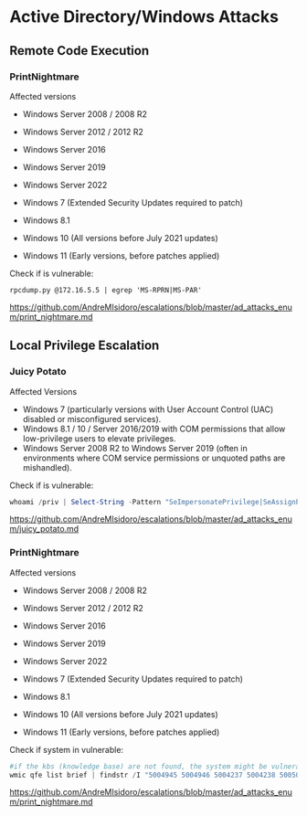 # Active Directory/Windows Attacks

## Remote Code Execution

### PrintNightmare

Affected versions

- Windows Server 2008 / 2008 R2
- Windows Server 2012 / 2012 R2
- Windows Server 2016
- Windows Server 2019
- Windows Server 2022

- Windows 7 (Extended Security Updates required to patch)
- Windows 8.1
- Windows 10 (All versions before July 2021 updates)
- Windows 11 (Early versions, before patches applied)

Check if is vulnerable:

```shell
rpcdump.py @172.16.5.5 | egrep 'MS-RPRN|MS-PAR'
```

https://github.com/AndreMIsidoro/escalations/blob/master/ad_attacks_enum/print_nightmare.md

## Local Privilege Escalation

### Juicy Potato

Affected Versions

- Windows 7 (particularly versions with User Account Control (UAC) disabled or misconfigured services).
- Windows 8.1 / 10 / Server 2016/2019 with COM permissions that allow low-privilege users to elevate privileges.
- Windows Server 2008 R2 to Windows Server 2019 (often in environments where COM service permissions or unquoted paths are mishandled).

Check if is vulnerable:

```powershell
whoami /priv | Select-String -Pattern "SeImpersonatePrivilege|SeAssignPrimaryTokenPrivilege"
```

https://github.com/AndreMIsidoro/escalations/blob/master/ad_attacks_enum/juicy_potato.md

### PrintNightmare

Affected versions

- Windows Server 2008 / 2008 R2
- Windows Server 2012 / 2012 R2
- Windows Server 2016
- Windows Server 2019
- Windows Server 2022

- Windows 7 (Extended Security Updates required to patch)
- Windows 8.1
- Windows 10 (All versions before July 2021 updates)
- Windows 11 (Early versions, before patches applied)

Check if system in vulnerable:

```powershell
#if the kbs (knowledge base) are not found, the system might be vulnerable
wmic qfe list brief | findstr /I "5004945 5004946 5004237 5004238 5005033 5005031 5005030 5005088"
```
https://github.com/AndreMIsidoro/escalations/blob/master/ad_attacks_enum/print_nightmare.md

